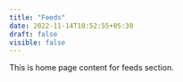 ```yaml
---
title: "Feeds"
date: 2022-11-14T10:52:55+05:30
draft: false
visible: false
---
```


This is home page content for feeds section.

